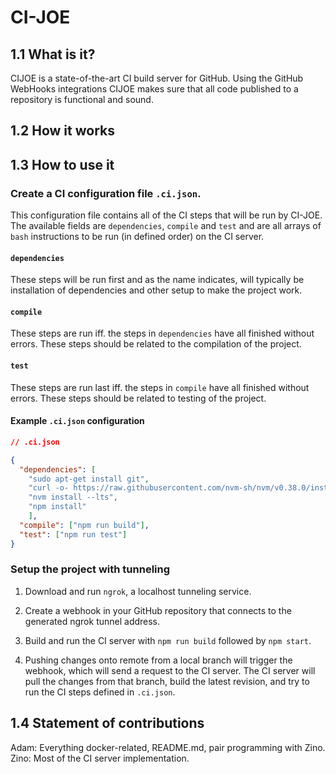 # CI-JOE

## 1.1 What is it?

CIJOE is a state-of-the-art CI build server for GitHub. 
Using the GitHub WebHooks integrations CIJOE makes sure that all code published to a repository is functional and sound.

## 1.2 How it works

## 1.3 How to use it

### Create a CI configuration file `.ci.json`.

This configuration file contains all of the CI steps that will be run by CI-JOE.
The available fields are `dependencies`, `compile` and `test` and are all arrays of `bash` instructions to be run (in defined order) on the CI server.

#### `dependencies`

These steps will be run first and as the name indicates, will typically be installation of dependencies and other setup to make the project work.

#### `compile`

These steps are run iff. the steps in `dependencies` have all finished without errors. 
These steps should be related to the compilation of the project.

#### `test`

These steps are run last iff. the steps in `compile` have all finished without errors.
These steps should be related to testing of the project.

#### Example `.ci.json` configuration

```json
// .ci.json

{
  "dependencies": [
    "sudo apt-get install git",
    "curl -o- https://raw.githubusercontent.com/nvm-sh/nvm/v0.38.0/install.sh | bash", // install NVM
    "nvm install --lts",
    "npm install"
    ],
  "compile": ["npm run build"],
  "test": ["npm run test"]
}
```

### Setup the project with tunneling

1. Download and run `ngrok`, a localhost tunneling service.

2. Create a webhook in your GitHub repository that connects to the generated ngrok tunnel address.

3. Build and run the CI server with `npm run build` followed by `npm start`.

3. Pushing changes onto remote from a local branch will trigger the webhook, which will send a request to the CI server. The CI server will pull the changes from that branch, build the latest revision, and try to run the CI steps defined in `.ci.json`.

## 1.4 Statement of contributions

Adam: Everything docker-related, README.md, pair programming with Zino.
Zino: Most of the CI server implementation.
